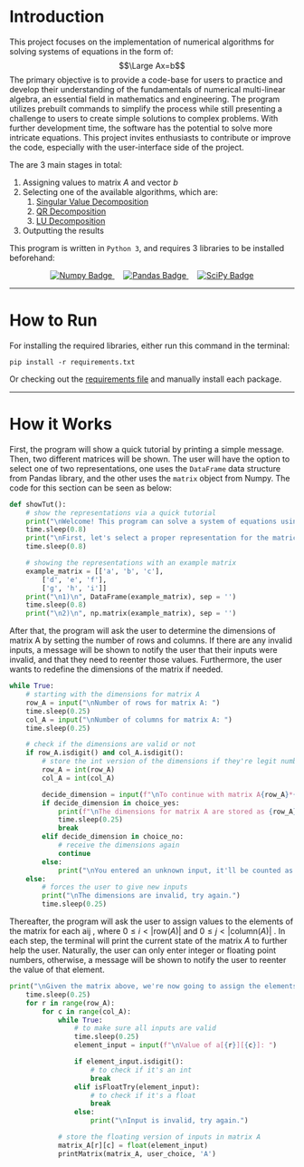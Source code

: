 # Introduction
This project focuses on the implementation of numerical algorithms for solving systems of equations in the form of: $$\Large Ax=b$$
The primary objective is to provide a code-base for users to practice and develop their understanding of the fundamentals of numerical multi-linear algebra, an essential field in mathematics and engineering. The program utilizes prebuilt commands to simplify the process while still presenting a challenge to users to create simple solutions to complex problems. With further development time, the software has the potential to solve more intricate equations. This project invites enthusiasts to contribute or improve the code, especially with the user-interface side of the project.

The are 3 main stages in total:
1. Assigning values to matrix $A$ and vector $b$
2. Selecting one of the available algorithms, which are:
    1. [Singular Value Decomposition](https://en.wikipedia.org/wiki/Singular_value_decomposition)
    2. [QR Decomposition](https://en.wikipedia.org/wiki/QR_decomposition)
    3. [LU Decomposition](https://en.wikipedia.org/wiki/LU_decomposition)
3. Outputting the results

This program is written in `Python 3`, and requires 3 libraries to be installed beforehand:
<p align="center">
    <a href="https://numpy.org/" target="_blank">
        <img src="https://img.shields.io/badge/numpy-%23013243.svg?style=for-the-badge&logo=numpy&logoColor=white" alt="Numpy Badge" />
    </a>
    &nbsp;
    &nbsp;
    <a href="https://pandas.pydata.org/" target="_blank">
        <img src="https://img.shields.io/badge/pandas-%23150458.svg?style=for-the-badge&logo=pandas&logoColor=white" alt="Pandas Badge" />
    </a>
    &nbsp;
    &nbsp;
    <a href="https://scipy.org/" target="_blank">
        <img src="https://img.shields.io/badge/SciPy-%230C55A5.svg?style=for-the-badge&logo=scipy&logoColor=%white" alt="SciPy Badge" />
    </a>
</p>

---

# How to Run
For installing the required libraries, either run this command in the terminal:
```
pip install -r requirements.txt
```

Or checking out the [requirements file](https://github.com/KouroshKSH/NMLA-Algorithms/blob/master/requirements.txt) and manually install each package.

---

# How it Works
First, the program will show a quick tutorial by printing a simple message. Then, two different matrices will be shown. The user will have the option to select one of two representations, one uses the `DataFrame` data structure from Pandas library, and the other uses the `matrix` object from Numpy. The code for this section can be seen as below:
```python
def showTut():
    # show the representations via a quick tutorial
    print("\nWelcome! This program can solve a system of equations using three different methods: \n\t1) SVD\t2) QR\t3) LU")
    time.sleep(0.8)
    print("\nFirst, let's select a proper representation for the matrices.\n\tHere are the different representations:\n")
    time.sleep(0.8)

    # showing the representations with an example matrix
    example_matrix = [['a', 'b', 'c'],
        ['d', 'e', 'f'],
        ['g', 'h', 'i']]
    print("\n1)\n", DataFrame(example_matrix), sep = '')
    time.sleep(0.8)
    print("\n2)\n", np.matrix(example_matrix), sep = '')
```

After that, the program will ask the user to determine the dimensions of matrix A by setting the number of rows and columns. If there are any invalid inputs, a message will be shown to notify the user that their inputs were invalid, and that they need to reenter those values. Furthermore, the user wants to redefine the dimensions of the matrix if needed.
```python
while True:
    # starting with the dimensions for matrix A
    row_A = input("\nNumber of rows for matrix A: ")
    time.sleep(0.25)
    col_A = input("\nNumber of columns for matrix A: ")
    time.sleep(0.25)

    # check if the dimensions are valid or not
    if row_A.isdigit() and col_A.isdigit():
        # store the int version of the dimensions if they're legit numbers
        row_A = int(row_A)
        col_A = int(col_A)

        decide_dimension = input(f"\nTo continue with matrix A{row_A}*{col_A}, enter 'y' for yes or 'n' to reassign the dimensions: ")
        if decide_dimension in choice_yes:
            print(f"\nThe dimensions for matrix A are stored as {row_A} and {col_A}.")
            time.sleep(0.25)
            break
        elif decide_dimension in choice_no:
            # receive the dimensions again
            continue
        else:
            print("\nYou entered an unknown input, it'll be counted as a 'no'.")
    else:
        # forces the user to give new inputs
        print("\nThe dimensions are invalid, try again.")
        time.sleep(0.25)
```

Thereafter, the program will ask the user to assign values to the elements of the matrix for each aij , where $0 \leq i < | \text{row} (A)|$ and $0 \leq j < | \text{column} (A)|$ . In each step, the terminal will print the current state of the matrix $A$ to further help the user. Naturally, the user can only enter integer or floating point numbers, otherwise, a message will be shown to notify the user to reenter the value of that element.
```python
print("\nGiven the matrix above, we're now going to assign the elements one by one.")
    time.sleep(0.25)
    for r in range(row_A):
        for c in range(col_A):
            while True:
                # to make sure all inputs are valid
                time.sleep(0.25)
                element_input = input(f"\nValue of a[{r}][{c}]: ")

                if element_input.isdigit():
                    # to check if it's an int
                    break
                elif isFloatTry(element_input):
                    # to check if it's a float
                    break
                else:
                    print("\nInput is invalid, try again.")

            # store the floating version of inputs in matrix A
            matrix_A[r][c] = float(element_input)
            printMatrix(matrix_A, user_choice, 'A')
```

